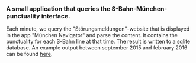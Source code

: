 ### A small application that queries the S-Bahn-München-punctuality interface.

Each minute, we query the "Störungsmeldungen"-website that is displayed in the app "München Navigator" and parse the content. It contains the punctuality for each S-Bahn line at that time. The result is written to a sqlite database.
An example output between september 2015 and february 2016 can be found [here](https://github.com/retterdesapok/sbahnmucstatus/blob/master/exampledata/exampledata.sqlite "exampledata.sqlite").
